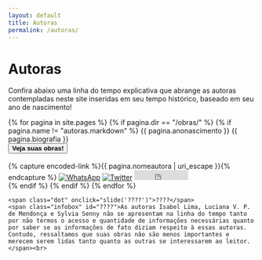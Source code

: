 ```yaml
---
layout: default
title: Autoras
permalink: /autoras/
---
```


<h1>Autoras</h1>
<p>Confira abaixo uma linha do tempo explicativa que abrange as autoras contempladas neste site inseridas em seu tempo histórico, baseado em seu ano de nascimento!</p>

<div class="line" id="timeline">
    {% for pagina in site.pages %}
        {% if pagina.dir == "/obras/" %}
            {% if pagina.name != "autoras.markdown" %}
                <span class="dot" onclick="slide('{{ pagina.nomeautora }}')">{{ pagina.anonascimento }}</span>
                <span class="infobox" id="{{ pagina.nomeautora }}">
                    <span>{{ pagina.biografia }}</span><br>
                    <button class="button" onclick='window.open("{{ site.url }}obras/?nomeautora={{ pagina.nomeautora }}", "_blank")'><b>Veja suas obras!</b></button><br><br>{% capture encoded-link %}{{ pagina.nomeautora | uri_escape }}{% endcapture %}
                    <a href="https://api.whatsapp.com/send?text=Olha%20que%20autora%20maravilhosa%20que%20eu%20encontrei%3A%20{{ pagina.nomeautora | uri_escape }}%21%20%0Ahttps%3A%2F%2Felas-na-literatura.github.io%2Fobras%2F%3Fnomeautora%3D{{ encoded-link | replace: "%", "%25" }}" target="_blank"><img src="https://elas-na-literatura.github.io/rsc/whatsapp.svg" alt="WhatsApp"  style="margin-top:-12px;"></a>
                    <a href="https://twitter.com/share?ref_src=twsrc%5Etfw" class="twitter-share-button" data-text="Olha que autora maravilhosa que eu encontrei: {{ pagina.nomeautora }}! " data-url="https://elas-na-literatura.github.io/obras/?nomeautora={{ pagina.nomeautora | uri_escape }}" data-hashtags="ElasNaLiteratura" data-lang="pt" data-show-count="false"><img src="https://elas-na-literatura.github.io/rsc/twitter.svg" alt="Twitter"  style="margin-top:-12px;"></a><script async src="https://platform.twitter.com/widgets.js" charset="utf-8"></script>
                    <iframe src='https://www.facebook.com/plugins/share_button.php?href=https%3A%2F%2Felas-na-literatura.github.io%2Fobras%2F%3Fnomeautora%3D{{ encoded-link | replace: "%", "%25" }}&layout=button&size=small&width=110&height=20&appId' width="110" height="20" style="border:none;overflow:hidden" scrolling="no" frameborder="0" allowTransparency="true" allow="encrypted-media"></iframe>
                </span><br>
            {% endif %}
        {% endif %}
    {% endfor %}

    <span class="dot" onclick="slide('????')">????</span>
    <span class="infobox" id="????">As autoras Isabel Lima, Luciana V. P. de Mendonça e Sylvia Senny não se apresentam na linha do tempo tanto por não termos o acesso e quantidade de informações necessárias quanto por saber se as informações de fato diziam respeito à essas autoras. Contudo, ressaltamos que suas obras não são menos importantes e merecem serem lidas tanto quanto as outras se interessarem ao leitor. </span><br>
</div>

<br><br>

<script>
    let timeline = document.getElementById('timeline');
    let timelineState = "center";
    let lastButton = "";

    function slide(last)
    {
        if(lastButton == last )
        {
            timeline.style.left = '50%'; 
            timeline.style.animationName = 'slideRight'; 
            timeline.style.animationDuration = '1s';
            timelineState = "center";

            var infobox = document.getElementById(last);
            infobox.style.animationName = 'hide';
            infobox.style.animationDuration = '0.5s';
            infobox.style.opacity = '0';

            lastButton = "";
        } 

        else
        {
            timeline.style.left = 'var(--openedPos)'; 
            timeline.style.animationName = 'slideLeft'; 
            timeline.style.animationDuration = '1s';
            timelineState = "left";

            var infobox = document.getElementById(last);
            infobox.style.animationName = 'appear';
            infobox.style.animationDuration = '0.5s';
            infobox.style.opacity = '1';

            if(lastButton != "" && lastButton != last)
            {
                var lastInfobox = document.getElementById(lastButton);
                lastInfobox.style.animationName = 'hide';
                lastInfobox.style.animationDuration = '0.5s';
                lastInfobox.style.opacity = '0';
            }                  
                    
            lastButton = last;
        }
    }
</script>